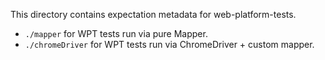 This directory contains expectation metadata for web-platform-tests.
* `./mapper` for WPT tests run via pure Mapper.
* `./chromeDriver` for WPT tests run via ChromeDriver + custom mapper.
